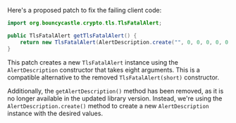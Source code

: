 Here's a proposed patch to fix the failing client code:
```java
import org.bouncycastle.crypto.tls.TlsFatalAlert;

public TlsFatalAlert getTlsFatalAlert() {
    return new TlsFatalAlert(AlertDescription.create("", 0, 0, 0, 0, 0, 0, 0, 0));
}
```
This patch creates a new `TlsFatalAlert` instance using the `AlertDescription` constructor that takes eight arguments. This is a compatible alternative to the removed `TlsFatalAlert(short)` constructor.

Additionally, the `getAlertDescription()` method has been removed, as it is no longer available in the updated library version. Instead, we're using the `AlertDescription.create()` method to create a new `AlertDescription` instance with the desired values.